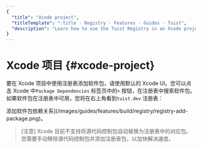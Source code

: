 ```yaml
---
{
  "title": "Xcode project",
  "titleTemplate": ":title · Registry · Features · Guides · Tuist",
  "description": "Learn how to use the Tuist Registry in an Xcode project."
}
---
```

# Xcode 项目 {#xcode-project}

要在 Xcode 项目中使用注册表添加软件包，请使用默认的 Xcode UI。您可以点击 Xcode 中`Package Dependencies`
标签页中的`+` 按钮，在注册表中搜索软件包。如果软件包在注册表中可用，您将在右上角看到`tuist.dev` 注册表：

添加软件包依赖关系](/images/guides/features/build/registry/registry-add-package.png)。

> [注意] Xcode 目前不支持将源代码控制包自动替换为注册表中的对应包。您需要手动移除源代码控制包并添加注册表包，以加快解决速度。
